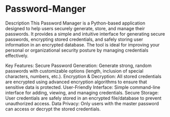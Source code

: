 # Password-Manger 
Description
This Password Manager is a Python-based application designed to help users securely generate, store, and manage their passwords. It provides a simple and intuitive interface for generating secure passwords, encrypting stored credentials, and safely storing user information in an encrypted database. The tool is ideal for improving your personal or organizational security posture by managing credentials effectively.

Key Features:
Secure Password Generation: Generate strong, random passwords with customizable options (length, inclusion of special characters, numbers, etc.).
Encryption & Decryption: All stored credentials are encrypted using advanced encryption algorithms to ensure that sensitive data is protected.
User-Friendly Interface: Simple command-line interface for adding, viewing, and managing credentials.
Secure Storage: User credentials are safely stored in an encrypted file/database to prevent unauthorized access.
Data Privacy: Only users with the master password can access or decrypt the stored credentials.
